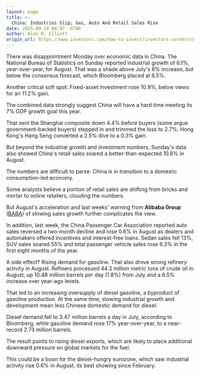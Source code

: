 ```yaml
---
layout: page
title: >-
  China: Industries Slip; Gas, Auto And Retail Sales Rise
date: 2015-09-14 08:07 -0700
author: Alan R. Elliott
origin_url: https://www.investors.com/how-to-invest/investors-corner/china-economic-data-mixed
---
```





There was disappointment Monday over economic data in China. The National Bureau of Statistics on Sunday reported industrial growth of 6.1%, year-over-year, for August. That was a shade above July's 6% increase, but below the consensus forecast, which Bloomberg placed at 6.5%. 


Another critical soft spot: Fixed-asset investment rose 10.9%, below views for an 11.2% gain.


The combined data strongly suggest China will have a hard time meeting its 7% GDP growth goal this year.


That sent the Shanghai composite down 4.4% before buyers (some argue government-backed buyers) stepped in and trimmed the loss to 2.7%. Hong Kong's Hang Seng converted a 2.5% dive to a 0.3% gain.


But beyond the industrial growth and investment numbers, Sunday's data also showed China's retail sales soared a better-than-expected 10.8% in August.


The numbers are difficult to parse. China is in transition to a domestic consumption-led economy.


Some analysts believe a portion of retail sales are shifting from bricks and mortar to online retailers, clouding the numbers.


But August's acceleration and last weeks' warning from **Alibaba Group** ([BABA](https://research.investors.com/quote.aspx?symbol=BABA)) of slowing sales growth further complicates the view.


In addition, last week, the China Passenger Car Association reported auto sales reversed a two-month decline and rose 0.6% in August as dealers and automakers offered incentives and interest-free loans. Sedan sales fell 13%, SUV sales soared 55% and total passenger vehicle sales rose 6.3% in the first eight months of the year.


A side effect? Rising demand for gasoline. That also drove strong refinery activity in August. Refiners processed 44.3 million metric tons of crude oil in August, up 10.48 million barrels per day (1.8%) from July and a 6.5% increase over year-ago levels.


That led to an increasing oversupply of diesel gasoline, a byproduct of gasoline production. At the same time, slowing industrial growth and development mean less Chinese domestic demand for diesel.


Diesel demand fell to 3.47 million barrels a day in July, according to Bloomberg, while gasoline demand rose 17% year-over-year, to a near-record 2.73 million barrels.


The result points to rising diesel exports, which are likely to place additional downward pressure on global markets for the fuel.


This could be a boon for the diesel-hungry eurozone, which saw industrial activity rise 0.6% in August, its best showing since February.




